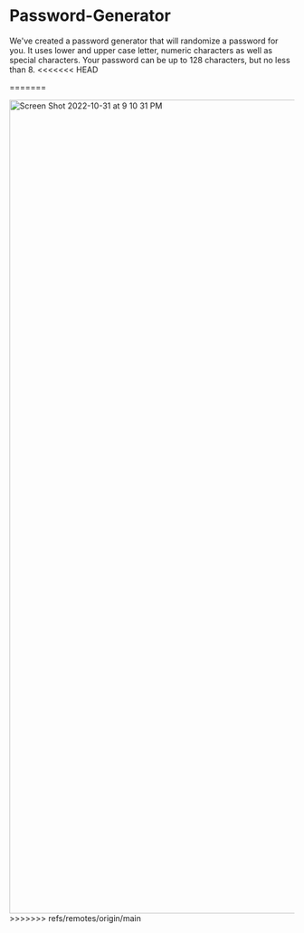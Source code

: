 # Password-Generator
 
 We've created a password generator that will randomize a password for you. It uses lower and upper case letter, numeric characters as well as special characters. Your password can be up to 128 characters, but no less than 8.
<<<<<<< HEAD


=======
 
<img width="1440" alt="Screen Shot 2022-10-31 at 9 10 31 PM" src="https://user-images.githubusercontent.com/114833468/199143404-0ecc5799-bd17-463e-98d6-352fe53a034f.png">
>>>>>>> refs/remotes/origin/main
